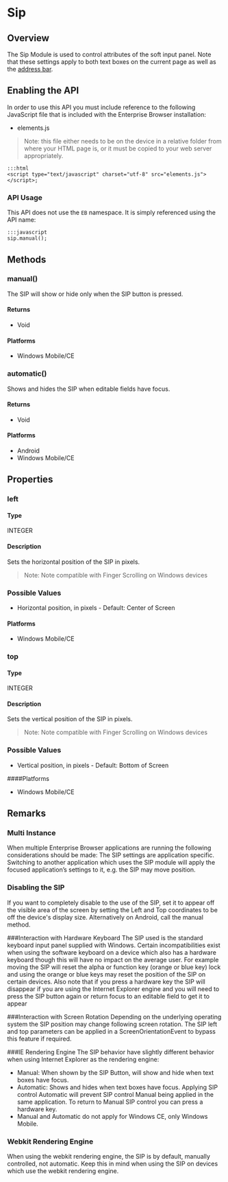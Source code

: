 # Sip
## Overview
The Sip Module is used to control attributes of the soft input panel. Note that these settings apply to both text boxes on the current page as well as the [address bar](../api/AddressBar).

## Enabling the API
In order to use this API you must include reference to the following JavaScript file that is included with the Enterprise Browser installation:

* elements.js 

> Note: this file either needs to be on the device in a relative folder from where your HTML page is, or it must be copied to your web server appropriately.

	:::html
    <script type="text/javascript" charset="utf-8" src="elements.js"></script>;

### API Usage
This API does not use the `EB` namespace. It is simply referenced using the API name:

	:::javascript
	sip.manual();

## Methods
### manual()
The SIP will show or hide only when the SIP button is pressed.

#### Returns
* Void

#### Platforms

* Windows Mobile/CE

### automatic()
Shows and hides the SIP when editable fields have focus.

#### Returns

* Void

#### Platforms

* Android
* Windows Mobile/CE

## Properties
### left
#### Type
<span class='text-info'>INTEGER</span>

#### Description
Sets the horizontal position of the SIP in pixels. 

> Note: Note compatible with Finger Scrolling on Windows devices

### Possible Values

* Horizontal position, in pixels - Default: Center of Screen

#### Platforms

* Windows Mobile/CE

### top
#### Type
<span class='text-info'>INTEGER</span> 
#### Description
Sets the vertical position of the SIP in pixels. 

> Note: Note compatible with Finger Scrolling on Windows devices

### Possible Values

* Vertical position, in pixels - Default: Bottom of Screen

####Platforms

* Windows Mobile/CE

## Remarks
### Multi Instance
When multiple Enterprise Browser applications are running the following considerations should be made: The SIP settings are application specific. Switching to another application which uses the SIP module will apply the focused application’s settings to it, e.g. the SIP may move position.

### Disabling the SIP
If you want to completely disable to the use of the SIP, set it to appear off the visible area of the screen by setting the Left and Top coordinates to be off the device's display size. Alternatively on Android, call the manual method.

###Interaction with Hardware Keyboard
The SIP used is the standard keyboard input panel supplied with Windows. Certain incompatibilities exist when using the software keyboard on a device which also has a hardware keyboard though this will have no impact on the average user. For example moving the SIP will reset the alpha or function key (orange or blue key) lock and using the orange or blue keys may reset the position of the SIP on certain devices. Also note that if you press a hardware key the SIP will disappear if you are using the Internet Explorer engine and you will need to press the SIP button again or return focus to an editable field to get it to appear

###Interaction with Screen Rotation
Depending on the underlying operating system the SIP position may change following screen rotation. The SIP left and top parameters can be applied in a ScreenOrientationEvent to bypass this feature if required.

###IE Rendering Engine
The SIP behavior have slightly different behavior when using Internet Explorer as the rendering engine:

* Manual: When shown by the SIP Button, will show and hide when text boxes have focus.
* Automatic: Shows and hides when text boxes have focus. Applying SIP control Automatic will prevent SIP control Manual being applied in the same application. To return to Manual SIP control you can press a hardware key. 
* Manual and Automatic do not apply for Windows CE, only Windows Mobile.

### Webkit Rendering Engine
When using the webkit rendering engine, the SIP is by default, manually controlled, not automatic. Keep this in mind when using the SIP on devices which use the webkit rendering engine.